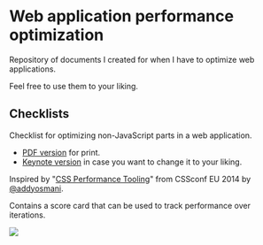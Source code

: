# Web application performance optimization

Repository of documents I created for when I have to optimize web applications.

Feel free to use them to your liking.

## Checklists

Checklist for optimizing non-JavaScript parts in a web application.

- [PDF version](web-application-performance-optimization-non-js/web-application-performance-optimization-non-js.pdf?raw=true) for print.
- [Keynote version](web-application-performance-optimization-non-js/web-application-performance-optimization-non-js.key?raw=true) in case you want to change it to your liking.

Inspired by "[CSS Performance Tooling](https://www.youtube.com/watch?v=FEs2jgZBaQA)" from CSSconf EU 2014 by [@addyosmani](https://twitter.com/addyosmani).

Contains a score card that can be used to track performance over iterations.

[![](http://i.imgur.com/aNjIbyq.png)](pdf/web-application-performance-optimization-non-js.pdf)

